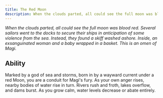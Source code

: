 ```yaml
---
title: The Red Moon
description: When the clouds parted, all could see the full moon was blood red. Several sailors went to the docks to secure their ships in anticipation of some violence from the sea. Instead, they found a skiff washed ashore. Inside, an exsanguinated woman and a baby wrapped in a basket. This is an omen of Magi.
---
```


_When the clouds parted, all could see the full moon was blood red. Several sailors went to the docks to secure their ships in anticipation of some violence from the sea. Instead, they found a skiff washed ashore. Inside, an exsanguinated woman and a baby wrapped in a basket. This is an omen of Magi._

## Ability

Marked by a god of sea and storms, born in by a wayward current under a red Moon, you are a conduit for Magi's fury. As your own anger rises, nearby bodies of water rise in turn. Rivers rush and froth, lakes overflow, and dams burst. As you grow calm, water levels decrease or abate entirely.
